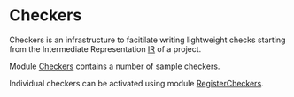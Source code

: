 # Checkers

Checkers is an infrastructure to facitilate writing lightweight checks starting from the Intermediate Representation [IR](../IR/README.md) of a project.

Module [Checkers](checkers.mli) contains a number of sample checkers.

Individual checkers can be activated using module [RegisterCheckers](registercheckers.ml).


